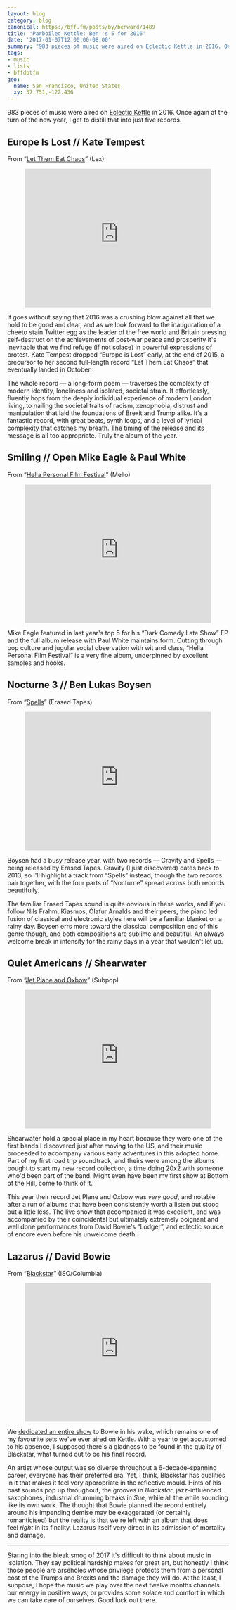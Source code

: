```yaml
---
layout: blog
category: blog
canonical: https://bff.fm/posts/by/benward/1489
title: 'Parboiled Kettle: Ben''s 5 for 2016'
date: '2017-01-07T12:00:00-08:00'
summary: "983 pieces of music were aired on Eclectic Kettle in 2016. Once again at the turn of the new year, I get to distill that into just five records."
tags:
- music
- lists
- bffdotfm
geo:
  name: San Francisco, United States
  xy: 37.751,-122.436
---
```


983 pieces of music were aired on <a href="http://bff.fm/shows/eclectic-kettle">Eclectic Kettle</a> in 2016. Once again at the turn of the new year, I get to distill that into just five records.

## Europe Is Lost // Kate Tempest

From “<a href="https://www.katetempest.co.uk/blog/let-them-eat-chaos">Let Them Eat Chaos</a>” (Lex)

<figure class="creek-media creek-media-youtube"><iframe src="https://www.youtube-nocookie.com/embed/TOXXdYtZSbQ" allow="autoplay; encrypted-media; picture-in-picture" allowfullscreen="" scrolling="no" width="100%" height="315" frameborder="0"></iframe></figure>

It goes without saying that 2016 was a crushing blow against all that we hold to be good and dear, and as we look forward to the inauguration of a cheeto stain Twitter egg as the leader of the free world and Britain pressing self-destruct on the achievements of post-war peace and prosperity it's inevitable that we find refuge (if not solace) in powerful expressions of protest. Kate Tempest dropped “Europe is Lost” early, at the end of 2015, a precursor to her second full-length record “Let Them Eat Chaos” that eventually landed in October.

The whole record — a long-form poem — traverses the complexity of modern identity, loneliness and isolated, societal strain. It effortlessly, fluently hops from the deeply individual experience of modern London living, to nailing the societal traits of racism, xenophobia, distrust and manipulation that laid the foundations of Brexit and Trump alike. It's a fantastic record, with great beats, synth loops, and a level of lyrical complexity that catches my breath. The timing of the release and its message is all too appropriate. Truly the album of the year.

## Smiling // Open Mike Eagle &amp; Paul White

From “<a href="https://openmikeeagle360.bandcamp.com/album/hella-personal-film-festival">Hella Personal Film Festival</a>” (Mello)

<figure class="creek-media creek-media-youtube"><iframe src="https://www.youtube-nocookie.com/embed/oQE-BcLTWz0" allow="autoplay; encrypted-media; picture-in-picture" allowfullscreen="" scrolling="no" width="100%" height="315" frameborder="0"></iframe></figure>

Mike Eagle featured in last year's top 5 for his “Dark Comedy Late Show” EP and the full album release with Paul White maintains form. Cutting through pop culture and jugular social observation with wit and class, “Hella Personal Film Festival” is a very fine album, underpinned by excellent samples and hooks.

## Nocturne 3 // Ben Lukas Boysen

From “<a href="https://benlukasboysen.com/albums/">Spells</a>” (Erased Tapes)

<figure class="creek-media creek-media-youtube"><iframe src="https://www.youtube-nocookie.com/embed/69w4Elx67LM" allow="autoplay; encrypted-media; picture-in-picture" allowfullscreen="" scrolling="no" width="100%" height="315" frameborder="0"></iframe></figure>

Boysen had a busy release year, with two records — Gravity and Spells — being released by Erased Tapes. Gravity (I just discovered) dates back to 2013, so I'll highlight a track from “Spells” instead, though the two records pair together, with the four parts of “Nocturne” spread across both records beautifully.

The familiar Erased Tapes sound is quite obvious in these works, and if you follow Nils Frahm, Kiasmos, Ólafur Arnalds and their peers, the piano led fusion of classical and electronic styles here will be a familiar blanket on a rainy day. Boysen errs more toward the classical composition end of this genre though, and both compositions are sublime and beautiful. An always welcome break in intensity for the rainy days in a year that wouldn't let up.

## Quiet Americans // Shearwater

From “<a href="https://megamart.subpop.com/releases/shearwater/jet_plane_and_oxbow">Jet Plane and Oxbow</a>” (Subpop)

<figure class="creek-media creek-media-youtube"><iframe src="https://www.youtube-nocookie.com/embed/h2QQAvRjHh0" allow="autoplay; encrypted-media; picture-in-picture" allowfullscreen="" scrolling="no" width="100%" height="315" frameborder="0"></iframe></figure>

Shearwater hold a special place in my heart because they were one of the first bands I discovered just after moving to the US, and their music proceeded to accompany various early adventures in this adopted home. Part of my first road trip soundtrack, and theirs were among the albums bought to start my new record collection, a time doing 20x2 with someone who'd been part of the band. Might even have been my first show at Bottom of the Hill, come to think of it.

This year their record Jet Plane and Oxbow was&nbsp;<i>very good</i>, and notable after a run of albums that have been consistently worth a listen but stood out a little less. The live show that accompanied it was excellent, and was accompanied by their coincidental but ultimately extremely poignant and well done performances from David Bowie's “Lodger”, and eclectic source of encore even before his unwelcome death.

## Lazarus // David Bowie

From “<a href="http://legacy.davidbowie.com/#black-star">Blackstar</a>” (ISO/Columbia)

<figure class="creek-media creek-media-youtube"><iframe src="https://www.youtube-nocookie.com/embed/y-JqH1M4Ya8" allow="autoplay; encrypted-media; picture-in-picture" allowfullscreen="" scrolling="no" width="100%" height="315" frameborder="0"></iframe></figure>

We <a href="http://bff.fm/broadcasts/5184">dedicated an entire show</a> to Bowie in his wake, which remains one of my favourite sets we've ever aired on Kettle. With a year to get accustomed to his absence, I supposed there's a gladness to be found in the quality of Blackstar, what turned out to be his final record.

An artist whose output was so diverse throughout a 6-decade–spanning career, everyone has their preferred era. Yet, I think, Blackstar has qualities in it that makes it feel very appropriate in the reflective mould. Hints of his past sounds pop up throughout, the grooves in <i>Blackstar</i>, jazz-influenced saxophones, industrial drumming breaks in <i>Sue</i>, while all the while sounding like its own work. The thought that Bowie planned the record entirely around his impending demise may be exaggerated (or certainly romanticised) but the reality is that we're left with an album that does feel&nbsp;<i>right</i> in its finality. Lazarus itself very direct in its admission of mortality and damage.

---

Staring into the bleak smog of 2017 it's difficult to think about music in isolation. They say political hardship makes for great art, but honestly I think those people are arseholes whose privilege protects them from a personal cost of the Trumps and Brexits and the damage they will do. At the least, I suppose, I hope the music we play over the next twelve months channels our energy in positive ways, or provides some solace and comfort in which we can take care of ourselves. Good luck out there.
